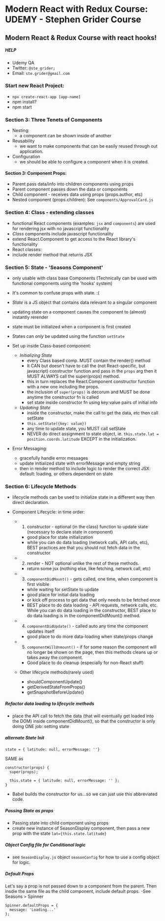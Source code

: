 # Modern React with Redux Course: UDEMY - Stephen Grider Course

## Modern React & Redux Course with react hooks!

##### HELP
- Udemy QA
- Twitter: `@ste_grider;`
- Email: `ste.grider@gmail.com`

### Start new React Project:
- `npx create-react-app [app-name]`
- npm install?
- npm start

### Section 3: Three Tenets of Components
  - Nesting:
    - a component can be shown inside of another
  - Reusability
    - we want to make components that can be easily reused through out application.
  - Configuration
    - we should be able to configure a component when it is created.

#### Section 3: Component Props:
- Parent pass data/info into children components using props
- Parent component passes down the data or components
- Child component - receives data using props (props.author, etc)
- Nested component (props.children): See `components/ApprovalCard.js`

### Section 4: Class - extending classes
 - functional React components (examples: `jsx` and `components`) are used for rendering jsx with no javascript functionality
 - _Class_ components include javascript functionality
 - extend React.Component to get access to the React library's functionality
 - React classes:
  - include  render method that returns  JSX

### Section 5: State - 'Seasons Component'
- only usable with class base Components (Technically can be used with functional components using the 'hooks' system)
- It's common to confuse props with state. :(
- *State* is a JS object that contains data relevant to a singular component
- updating state on a component causes the component to (almost) instantly rerender
- state must be initialized when a component is first created
- States can *only* be updated using the function `setState`

- Set up inside Class-based component:
  - *Initializing State*
    - every Class based comp. MUST contain the render() method
    - It CAN but doesn't have to call the (not React-specific, but javascript) constructor function and pass in the `props` arg then it MUST ALWAYS call the super(props) method.
    - this in turn replaces the React.Component constructor function with a new one including the props.
    - the inclusion of `super(props)` is decorum and MUST be done anytime the constructor fn is called
    - set state inside constructor fn using key:value pairs of initial info
  - *Updating State*
    -  inside the constructor, make the call to get the data, etc then call setState
    - `this.setState({key: value})`
    - any time to update state, you MUST call setState
    - NEVER do direct assignment to state object, ie. `this.state.lat = position.coords.latitude` EXCEPT in the initialization.
- Error Messaging:
  - gracefully handle error messages
  - update initialized state with errorMessage and empty string
  - then in render method to include logic to render the correct JSX: default: loading, or others dependent on state

### Section 6: Lifecycle Methods
- lifecycle methods can be used to initialize state in a different way then direct declaration.

- Component Lifecycle: in time order:

  - 1) constructor - optional (in the class) function to update state (necessary to declare state in component)
    - good place for state initialization
    - while you can do data loading (network calls, API calls, etc), BEST practices are that you should not fetch data in the constructor
  - 2) render - NOT optional unlike the rest of these methods.
    - return some jsx (nothing else, like fetching, network call, etc)
  - 3) `componentDidMount()` - gets called, one time, when component is first visible
    - while waiting for setState to update
    - good place for initial data loading
    - or kick off process to get data that only needs to be fetched once
    - BEST place to do data loading - API requests, network calls, etc. While you can do data loading in the constructor, BEST place to do data loading is in the componentDidMount() method.
  - 4) `componentDidUpdate()` - called auto any time the component updates itself
    - good place to do more data-loading when state/props change
  - 5) `componentWillUnmount()` - if for some reason the component will no longer be shown on the page, then this methods cleans up or takes away the component.
    - Good place to do cleanup (especially for non-React stuff)

  - Other lifecycle methods(rarely used)
     - shouldComponentUpdate()
     - getDerivedStateFromProps()
     - getSnapshotBeforeUpdate()

##### Refactor data loading to lifecycle methods
 - place the API call to fetch the data (that will eventually get loaded into the DOM) inside componentDidMount(), so that the constructor is only doing ONE job: setting state

##### alternate State Init
```
state = { latitude: null, errorMessage: ''}
```
SAME as
```
constructor(props) {
  super(props);

  this.state = { latitude: null, errorMessage: '' };
}
```     
- Babel builds the constructor for us...so we can just use this abbreviated code.

##### Passing State as props
- Passing state into child component using props
- create new instance of SeasonDisplay component, then pass a new prop with the state `lat={this.state.latitude}`

##### Object Config file for Conditional logic
- see `SeasonDisplay.js` object `seasonConfig` for how to use a config object for logic.

##### Default Props
Let's say a prop is not passed down to a component from the parent. Then insdie the same file as the child component, include default props.
-See Seasons > Spinner
```
Spinner.defaultProps = {
  message: 'Loading...'
};
```

